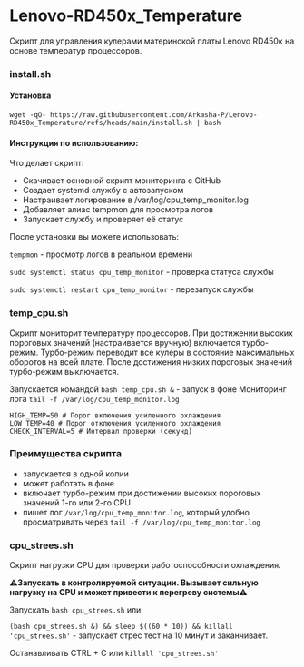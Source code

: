 # Lenovo-RD450x_Temperature
Скрипт для управления кулерами материнской платы Lenovo RD450x на основе температур процессоров.


### install.sh

#### Установка

```
wget -qO- https://raw.githubusercontent.com/Arkasha-P/Lenovo-RD450x_Temperature/refs/heads/main/install.sh | bash
```

#### Инструкция по использованию:

Что делает скрипт:
- Скачивает основной скрипт мониторинга с GitHub
- Создает systemd службу с автозапуском
- Настраивает логирование в /var/log/cpu_temp_monitor.log
- Добавляет алиас tempmon для просмотра логов
- Запускает службу и проверяет её статус

После установки вы можете использовать:

`tempmon` - просмотр логов в реальном времени

`sudo systemctl status cpu_temp_monitor` - проверка статуса службы

`sudo systemctl restart cpu_temp_monitor` - перезапуск службы


### temp_cpu.sh

Скрипт мониторит температуру процессоров. При достижении высоких пороговых значений (настраивается вручную) включается турбо-режим.
Турбо-режим переводит все кулеры в состояние максимальных оборотов на всей плате. После достижения низких пороговых значений турбо-режим выключается.

Запускается командой `bash temp_cpu.sh &` - запуск в фоне
Мониторинг лога `tail -f /var/log/cpu_temp_monitor.log`

```
HIGH_TEMP=50 # Порог включения усиленного охлаждения
LOW_TEMP=40 # Порог отключения усиленного охлаждения
CHECK_INTERVAL=5 # Интервал проверки (секунд)
```


### Преимущества скрипта

- запускается в одной копии
- может работать в фоне
- включает турбо-режим при достижении высоких пороговых значений 1-го или 2-го CPU
- пишет лог `/var/log/cpu_temp_monitor.log`, который удобно просматривать через `tail -f /var/log/cpu_temp_monitor.log`


### cpu_strees.sh

Скрипт нагрузки CPU для проверки работоспособности охлаждения.

⚠️**Запускать в контролируемой ситуации. Вызывает сильную нагрузку на CPU и может привести к перегреву системы**⚠️

Запускать `bash cpu_strees.sh` или 

`(bash cpu_strees.sh &) && sleep $((60 * 10)) && killall 'cpu_strees.sh'` - запускает стрес тест на 10 минут и заканчивает.

Останавливать CTRL + C или `killall 'cpu_strees.sh'`

